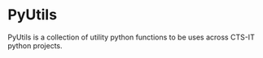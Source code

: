 # PyUtils
PyUtils is a collection of utility python functions to be uses across CTS-IT python projects.
